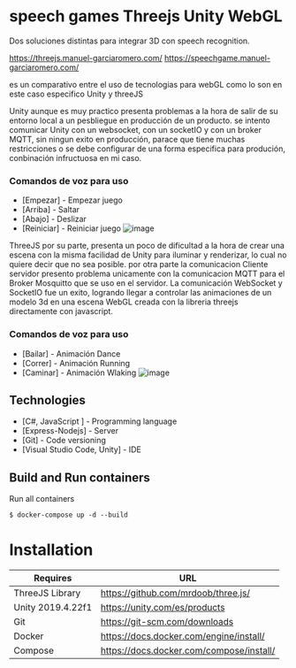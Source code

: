 # speech games Threejs Unity WebGL

Dos soluciones distintas para integrar 3D con speech recognition.

https://threejs.manuel-garciaromero.com/
https://speechgame.manuel-garciaromero.com/

es un comparativo entre el uso de tecnologias para webGL como lo son en este caso especifico Unity y threeJS

Unity aunque es muy practico presenta problemas a la hora de salir de su entorno local a un pesbliegue en producción de un producto. 
se intento comunicar Unity con un websocket, con un socketIO y con un broker MQTT, sin ningun exito en producción, parace que tiene muchas restricciones 
o se debe configurar de una forma especifica para produción, conbinación infructuosa en mi caso. 
### Comandos de voz para uso 
* [Empezar] - Empezar juego 
* [Arriba] - Saltar 
* [Abajo] - Deslizar
* [Reiniciar] - Reiniciar juego
![image](https://user-images.githubusercontent.com/27829702/114605928-3aaad600-9c60-11eb-931b-4efdc9a8806d.png)


ThreeJS por su parte, presenta un poco de dificultad a la hora de crear una escena con la misma facilidad de Unity para iluminar y renderizar, lo cual no quiere decir que no 
sea posible. por otra parte la comunicacion Cliente servidor presento problema unicamente con la comunicacion MQTT para el Broker Mosquitto que se uso en el servidor. 
La comunicación WebSocket y SocketIO fue un exito, logrando llegar a controlar las animaciones de un modelo 3d en una escena WebGL creada con la libreria threejs directamente con javascript.

### Comandos de voz para uso
* [Bailar] - Animación Dance
* [Correr] - Animación Running 
* [Caminar] - Animación Wlaking
![image](https://user-images.githubusercontent.com/27829702/114605948-426a7a80-9c60-11eb-9115-b2d241bb22a4.png)

## Technologies
* [C#, JavaScript ] - Programming language
* [Express-Nodejs] - Server 
* [Git] - Code versioning
* [Visual Studio Code, Unity] - IDE

## Build and Run containers
Run all containers
```
$ docker-compose up -d --build 
```

# Installation


| Requires | URL |
| ------ | ------ |
| ThreeJS Library   | https://github.com/mrdoob/three.js/ |
| Unity 2019.4.22f1 | https://unity.com/es/products |
| Git | https://git-scm.com/downloads |
| Docker | https://docs.docker.com/engine/install/ |
| Compose | https://docs.docker.com/compose/install/ |
